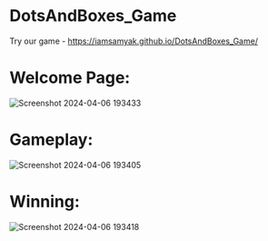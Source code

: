 # DotsAndBoxes_Game
Try our game - https://iamsamyak.github.io/DotsAndBoxes_Game/

# Welcome Page:
![Screenshot 2024-04-06 193433](https://github.com/IamSamyak/DotsAndBoxes_Game/assets/131391298/8c0cef51-5e6d-4b36-bb30-27fc7522880b)

# Gameplay:
![Screenshot 2024-04-06 193405](https://github.com/IamSamyak/DotsAndBoxes_Game/assets/131391298/964de488-dadc-4164-a97a-7d40f9c06739)

# Winning:
![Screenshot 2024-04-06 193418](https://github.com/IamSamyak/DotsAndBoxes_Game/assets/131391298/30469c2c-9723-41a1-90fc-fb94a5e6d0bf)
